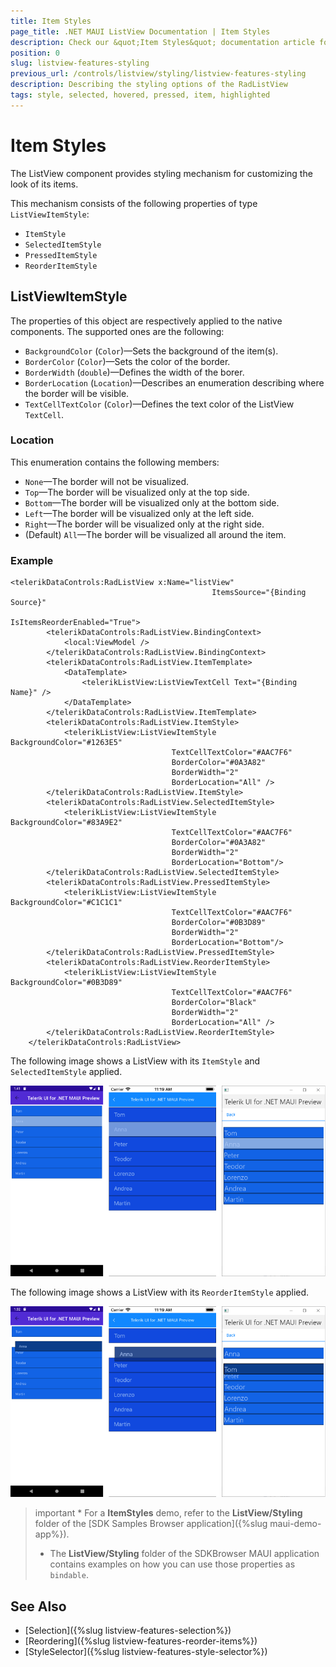 ```yaml
---
title: Item Styles
page_title: .NET MAUI ListView Documentation | Item Styles
description: Check our &quot;Item Styles&quot; documentation article for Telerik ListView for .NET MAUI.
position: 0
slug: listview-features-styling
previous_url: /controls/listview/styling/listview-features-styling
description: Describing the styling options of the RadListView
tags: style, selected, hovered, pressed, item, highlighted
---
```


# Item Styles

The ListView component provides styling mechanism for customizing the look of its items.

This mechanism consists of the following properties of type `ListViewItemStyle`:

* `ItemStyle`
* `SelectedItemStyle`
* `PressedItemStyle`
* `ReorderItemStyle`

## ListViewItemStyle

The properties of this object are respectively applied to the native components. The supported ones are the following:

* `BackgroundColor` (`Color`)&mdash;Sets the background of the item(s).
* `BorderColor` (`Color`)&mdash;Sets the color of the border.
* `BorderWidth` (`double`)&mdash;Defines the width of the borer.
* `BorderLocation` (`Location`)&mdash;Describes an enumeration describing where the border will be visible.
* `TextCellTextColor` (`Color`)&mdash;Defines the text color of the ListView `TextCell`.


### Location

This enumeration contains the following members:

- `None`&mdash;The border will not be visualized.
- `Top`&mdash;The border will be visualized only at the top side.
- `Bottom`&mdash;The border will be visualized only at the bottom side.
- `Left`&mdash;The border will be visualized only at the left side.
- `Right`&mdash;The border will be visualized only at the right side.
- (Default) `All`&mdash;The border will be visualized all around the item.

### Example

```XAML
<telerikDataControls:RadListView x:Name="listView"
                                             ItemsSource="{Binding Source}"
                                             IsItemsReorderEnabled="True">
        <telerikDataControls:RadListView.BindingContext>
            <local:ViewModel />
        </telerikDataControls:RadListView.BindingContext>
        <telerikDataControls:RadListView.ItemTemplate>
            <DataTemplate>
                <telerikListView:ListViewTextCell Text="{Binding Name}" />
            </DataTemplate>
        </telerikDataControls:RadListView.ItemTemplate>
        <telerikDataControls:RadListView.ItemStyle>
            <telerikListView:ListViewItemStyle BackgroundColor="#1263E5"
                                    TextCellTextColor="#AAC7F6"
                                    BorderColor="#0A3A82"                                                
                                    BorderWidth="2"
                                    BorderLocation="All" />
        </telerikDataControls:RadListView.ItemStyle>
        <telerikDataControls:RadListView.SelectedItemStyle>
            <telerikListView:ListViewItemStyle BackgroundColor="#83A9E2"
                                    TextCellTextColor="#AAC7F6"
                                    BorderColor="#0A3A82"
                                    BorderWidth="2"
                                    BorderLocation="Bottom"/>
        </telerikDataControls:RadListView.SelectedItemStyle>
        <telerikDataControls:RadListView.PressedItemStyle>
            <telerikListView:ListViewItemStyle BackgroundColor="#C1C1C1"
                                    TextCellTextColor="#AAC7F6"
                                    BorderColor="#0B3D89"
                                    BorderWidth="2"
                                    BorderLocation="Bottom"/>
        </telerikDataControls:RadListView.PressedItemStyle>
        <telerikDataControls:RadListView.ReorderItemStyle>
            <telerikListView:ListViewItemStyle BackgroundColor="#0B3D89"
                                    TextCellTextColor="#AAC7F6"
                                    BorderColor="Black"
                                    BorderWidth="2"
                                    BorderLocation="All" />
        </telerikDataControls:RadListView.ReorderItemStyle>
    </telerikDataControls:RadListView>
```


The following image shows a ListView with its `ItemStyle` and `SelectedItemStyle` applied.

![](../images/listview_features_itemstyle.png)


The following image shows a ListView with its `ReorderItemStyle` applied.

![](../images/listview_features_reorderItemstyle.png)

>important * For a **ItemStyles** demo, refer to the **ListView/Styling** folder of the [SDK Samples Browser application]({%slug maui-demo-app%}).
>* The **ListView/Styling** folder of the SDKBrowser MAUI application contains examples on how you can use those properties as `bindable`.


## See Also

- [Selection]({%slug listview-features-selection%})
- [Reordering]({%slug listview-features-reorder-items%})
- [StyleSelector]({%slug listview-features-style-selector%})
